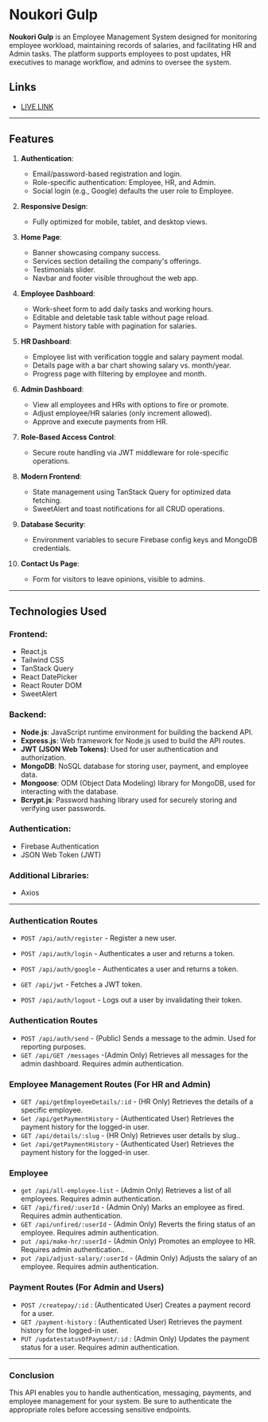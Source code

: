 

# Noukori Gulp
**Noukori Gulp** is an Employee Management System designed for monitoring employee workload, maintaining records of salaries, and facilitating HR and Admin tasks. The platform supports employees to post updates, HR executives to manage workflow, and admins to oversee the system. 


  
## Links  

 -  [LIVE LINK](https://reliable-eclair-d8edc7.netlify.app/)   


---


## Features

1. **Authentication**:  
   - Email/password-based registration and login.  
   - Role-specific authentication: Employee, HR, and Admin.  
   - Social login (e.g., Google) defaults the user role to Employee.  

2. **Responsive Design**:  
   - Fully optimized for mobile, tablet, and desktop views.  

3. **Home Page**:  
   - Banner showcasing company success.  
   - Services section detailing the company's offerings.  
   - Testimonials slider.  
   - Navbar and footer visible throughout the web app.  

4. **Employee Dashboard**:  
   - Work-sheet form to add daily tasks and working hours.  
   - Editable and deletable task table without page reload.  
   - Payment history table with pagination for salaries.  

5. **HR Dashboard**:  
   - Employee list with verification toggle and salary payment modal.  
   - Details page with a bar chart showing salary vs. month/year.  
   - Progress page with filtering by employee and month.  

6. **Admin Dashboard**:  
   - View all employees and HRs with options to fire or promote.  
   - Adjust employee/HR salaries (only increment allowed).  
   - Approve and execute payments from HR.  

7. **Role-Based Access Control**:  
   - Secure route handling via JWT middleware for role-specific operations.  

8. **Modern Frontend**:  
   - State management using TanStack Query for optimized data fetching.  
   - SweetAlert and toast notifications for all CRUD operations.  

9. **Database Security**:  
   - Environment variables to secure Firebase config keys and MongoDB credentials.  

10. **Contact Us Page**:  
    - Form for visitors to leave opinions, visible to admins.  


---

## Technologies Used

### **Frontend**:  
- React.js  
- Tailwind CSS  
- TanStack Query  
- React DatePicker  
- React Router DOM  
- SweetAlert  

### **Backend**:  

- **Node.js**: JavaScript runtime environment for building the backend API.
- **Express.js**: Web framework for Node.js used to build the API routes.
- **JWT (JSON Web Tokens)**: Used for user authentication and authorization.
- **MongoDB**: NoSQL database for storing user, payment, and employee data.
- **Mongoose**: ODM (Object Data Modeling) library for MongoDB, used for interacting with the database.
- **Bcrypt.js**: Password hashing library used for securely storing and verifying user passwords.

### **Authentication**:  
- Firebase Authentication  
- JSON Web Token (JWT)  

### **Additional Libraries**:  

- Axios  

---


### Authentication Routes  

- `POST /api/auth/register` - Register a new user.  
- `POST /api/auth/login` -  Authenticates a user and returns a token. 
- `POST /api/auth/google` -  Authenticates a user and returns a token. 

- `GET /api/jwt` -  Fetches a JWT token.
- `POST /api/auth/logout` -  Logs out a user by invalidating their token. 

### Authentication Routes  

- `POST /api/auth/send` -  (Public) Sends a message to the admin. Used for reporting purposes.  
- `GET /api/GET /messages` -(Admin Only) Retrieves all messages for the admin dashboard. Requires admin authentication.




### Employee Management Routes (For HR and Admin) 
- `GET /api/getEmployeeDetails/:id` - (HR Only) Retrieves the details of a specific employee. 
- `Get /api/getPaymentHistory` -  (Authenticated User) Retrieves the payment history for the logged-in user.
- `GET /api/details/:slug` - (HR Only) Retrieves user details by slug.. 
- `Get /api/getPaymentHistory` -  (Authenticated User) Retrieves the payment history for the logged-in user.
### Employee   
- `get /api/all-employee-list` -  (Admin Only) Retrieves a list of all employees. Requires admin authentication.  
- `GET /api/fired/:userId` - (Admin Only) Marks an employee as fired. Requires admin authentication. 
- `GET /api/unfired/:userId` - (Admin Only) Reverts the firing status of an employee. Requires admin authentication.
- `put /api/make-hr/:userId` - (Admin Only) Promotes an employee to HR. Requires admin authentication.. 
- `put /api/adjust-salary/:userId` - (Admin Only) Adjusts the salary of an employee. Requires admin authentication.
### Payment Routes (For Admin and Users)
- `POST /createpay/:id` : (Authenticated User) Creates a payment record for a user.
- `GET /payment-history` : (Authenticated User) Retrieves the payment history for the logged-in user.
- `PUT /updatestatusOfPayment/:id` : (Admin Only) Updates the payment status for a user. Requires admin authentication.
---
### Conclusion

This API enables you to handle authentication, messaging, payments, and employee management for your system. Be sure to authenticate the appropriate roles before accessing sensitive endpoints.






